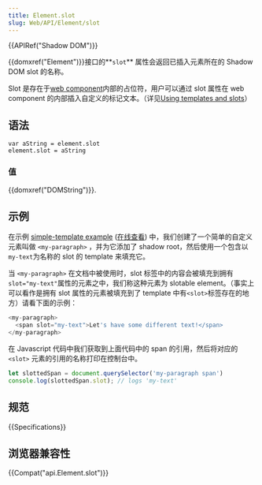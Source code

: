 ```yaml
---
title: Element.slot
slug: Web/API/Element/slot
---
```

{{APIRef("Shadow DOM")}}

{{domxref("Element")}}接口的**`slot`** 属性会返回已插入元素所在的 Shadow DOM slot 的名称。

Slot 是存在于[web component](/zh-CN/docs/Web/Web_Components)内部的占位符，用户可以通过 slot 属性在 web component 的内部插入自定义的标记文本。（详见[Using templates and slots](/zh-CN/docs/Web/Web_Components/Using_templates_and_slots)）

## 语法

```
var aString = element.slot
element.slot = aString
```

### 值

{{domxref("DOMString")}}.

## 示例

在示例 [simple-template example](https://github.com/mdn/web-components-examples/tree/master/simple-template) ([在线查看](https://mdn.github.io/web-components-examples/simple-template/)) 中，我们创建了一个简单的自定义元素叫做 `<my-paragraph>` ，并为它添加了 shadow root，然后使用一个包含以 `my-text`为名称的 slot 的 template 来填充它。

当 `<my-paragraph>` 在文档中被使用时，slot 标签中的内容会被填充到拥有`slot="my-text"`属性的元素之中，我们称这种元素为 slotable element。（事实上可以看作是拥有 slot 属性的元素被填充到了 template 中有`<slot>`标签存在的地方）请看下面的示例：

```js
<my-paragraph>
  <span slot="my-text">Let's have some different text!</span>
</my-paragraph>
```

在 Javascript 代码中我们获取到上面代码中的 span 的引用，然后将对应的 `<slot>` 元素的引用的名称打印在控制台中。

```js
let slottedSpan = document.querySelector('my-paragraph span')
console.log(slottedSpan.slot); // logs 'my-text'
```

## 规范

{{Specifications}}

## 浏览器兼容性

{{Compat("api.Element.slot")}}

